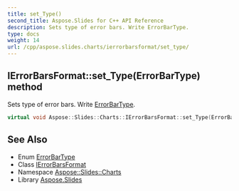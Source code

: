 ```yaml
---
title: set_Type()
second_title: Aspose.Slides for C++ API Reference
description: Sets type of error bars. Write ErrorBarType.
type: docs
weight: 14
url: /cpp/aspose.slides.charts/ierrorbarsformat/set_type/
---
```

## IErrorBarsFormat::set_Type(ErrorBarType) method


Sets type of error bars. Write [ErrorBarType](../../errorbartype/).

```cpp
virtual void Aspose::Slides::Charts::IErrorBarsFormat::set_Type(ErrorBarType value)=0
```

## See Also

* Enum [ErrorBarType](../errorbartype/)
* Class [IErrorBarsFormat](./)
* Namespace [Aspose::Slides::Charts](../)
* Library [Aspose.Slides](../../)